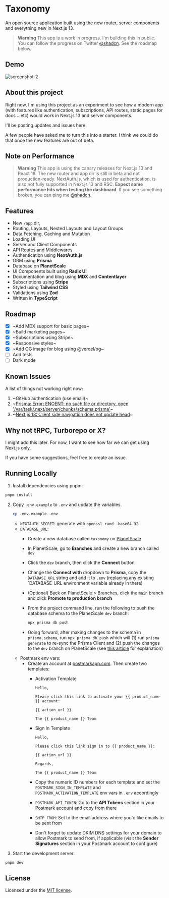 # Taxonomy

An open source application built using the new router, server components and everything new in Next.js 13.

> **Warning**
> This app is a work in progress. I'm building this in public. You can follow the progress on Twitter [@shadcn](https://twitter.com/shadcn).
> See the roadmap below.

## Demo

![screenshot-2](https://user-images.githubusercontent.com/124599/198038921-2b16b18b-cb4d-44b1-bd1d-6419d4a8d92c.png)

## About this project

Right now, I'm using this project as an experiment to see how a modern app (with features like authentication, subscriptions, API routes, static pages for docs ...etc) would work in Next.js 13 and server components.

I'll be posting updates and issues here.

A few people have asked me to turn this into a starter. I think we could do that once the new features are out of beta.

## Note on Performance

> **Warning**
> This app is using the canary releases for Next.js 13 and React 18. The new router and app dir is still in beta and not production-ready.
> NextAuth.js, which is used for authentication, is also not fully supported in Next.js 13 and RSC.
> **Expect some performance hits when testing the dashboard**.
> If you see something broken, you can ping me [@shadcn](https://twitter.com/shadcn).

## Features

- New `/app` dir,
- Routing, Layouts, Nested Layouts and Layout Groups
- Data Fetching, Caching and Mutation
- Loading UI
- Server and Client Components
- API Routes and Middlewares
- Authentication using **NextAuth.js**
- ORM using **Prisma**
- Database on **PlanetScale**
- UI Components built using **Radix UI**
- Documentation and blog using **MDX** and **Contentlayer**
- Subscriptions using **Stripe**
- Styled using **Tailwind CSS**
- Validations using **Zod**
- Written in **TypeScript**

## Roadmap

- [x] ~Add MDX support for basic pages~
- [x] ~Build marketing pages~
- [x] ~Subscriptions using Stripe~
- [x] ~Responsive styles~
- [x] ~Add OG image for blog using @vercel/og~
- [ ] Add tests
- [ ] Dark mode

## Known Issues

A list of things not working right now:

1. ~GitHub authentication (use email)~
2. ~[Prisma: Error: ENOENT: no such file or directory, open '/var/task/.next/server/chunks/schema.prisma'](https://github.com/prisma/prisma/issues/16117)~
3. ~[Next.js 13: Client side navigation does not update head](https://github.com/vercel/next.js/issues/42414)~

## Why not tRPC, Turborepo or X?

I might add this later. For now, I want to see how far we can get using Next.js only.

If you have some suggestions, feel free to create an issue.

## Running Locally

1. Install dependencies using pnpm:

```sh
pnpm install
```

2. Copy `.env.example` to `.env` and update the variables.

    ```sh
    cp .env.example .env
    ```

    - `NEXTAUTH_SECRET`: generate with `openssl rand -base64 32`
    - `DATABASE_URL`:
      - Create a new database called `taxonomy` on [PlanetScale](https://planetscale.com/)
      - In PlanetScale, go to **Branches** and create a new branch called `dev`
      - Click the `dev` branch, then click the **Connect** button
      - Change the **Connect with** dropdown to **Prisma**, copy the `DATABASE_URL` string and add it to `.env` (replacing any existing `DATABASE_URL environment variable already in there)
      - (Optional) Back on PlanetScale > Branches, click the `main` branch and click **Promote to production branch**
      - From the project command line, run the following to push the database schema to the PlanetScale `dev` branch:

        ```sh
        npx prisma db push
        ```

      - Going forward, after making changes to the schema in `prisma.schema`, run `npx prisma db push` which will (1) run `prisma generate` to re-sync the Prisma Client and (2) push the changes to the `dev` branch on PlanetScale (see [this article](https://www.prisma.io/docs/guides/database/using-prisma-with-planetscale#how-to-make-schema-changes-with-db-push) for explanation)
    - Postmark env vars:
      - Create an account at [postmarkapp.com](https://postmarkapp.com). Then create two templates:
        - Activation Template

          ```
          Hello,

          Please click this link to activate your {{ product_name }} account:

          {{ action_url }}

          The {{ product_name }} Team
          ```

        - Sign In Template

          ```
          Hello,

          Please click this link sign in to {{ product_name }}:

          {{ action_url }}

          Regards,

          The {{ product_name }} Team
          ```

        - Copy the numeric ID numbers for each template and set the `POSTMARK_SIGN_IN_TEMPLATE` and `POSTMARK_ACTIVATION_TEMPLATE` env vars in `.env` accordingly
        - `POSTMARK_API_TOKEN`: Go to the **API Tokens** section in your Postmark account and copy from there
        - `SMTP_FROM`: Set to the email address where you'd like emails to be sent from
        - Don't forget to update DKIM DNS settings for your domain to allow Postmark to send from, if applicable (visit the **Sender Signatures** section in your Postmark account to configure)

3. Start the development server:

```sh
pnpm dev
```

## License

Licensed under the [MIT license](https://github.com/shadcn/taxonomy/blob/main/LICENSE.md).
